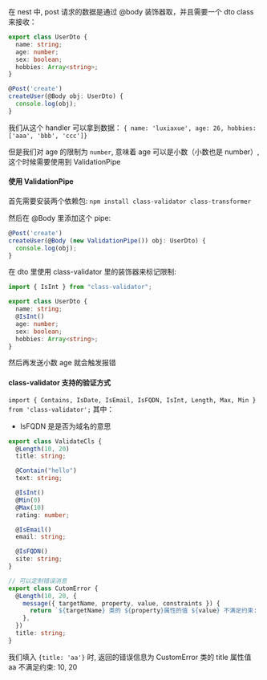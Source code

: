 在 nest 中, post 请求的数据是通过 @body 装饰器取，并且需要一个 dto class 来接收：

```ts
export class UserDto {
  name: string;
  age: number;
  sex: boolean;
  hobbies: Array<string>;
}

@Post('create')
createUser(@Body obj: UserDto) {
  console.log(obj);
}
```

我们从这个 handler 可以拿到数据：
`{ name: 'luxiaxue', age: 26, hobbies: ['aaa', 'bbb', 'ccc']}`

但是我们对 age 的限制为 `number`, 意味着 age 可以是小数（小数也是 number）, 这个时候需要使用到 ValidationPipe

#### 使用 ValidationPipe

首先需要安装两个依赖包:
`npm install class-validator class-transformer`

然后在 @Body 里添加这个 pipe:

```ts
@Post('create')
createUser(@Body (new ValidationPipe()) obj: UserDto) {
  console.log(obj);
}
```

在 dto 里使用 class-validator 里的装饰器来标记限制:

```ts
import { IsInt } from "class-validator";

export class UserDto {
  name: string;
  @IsInt()
  age: number;
  sex: boolean;
  hobbies: Array<string>;
}
```

然后再发送小数 age 就会触发报错

#### class-validator 支持的验证方式

`import { Contains, IsDate, IsEmail, IsFQDN, IsInt, Length, Max, Min } from 'class-validator';`
其中：

- IsFQDN 是是否为域名的意思

```ts
export class ValidateCls {
  @Length(10, 20)
  title: string;

  @Contain("hello")
  text: string;

  @IsInt()
  @Min(0)
  @Max(10)
  rating: number;

  @IsEmail()
  email: string;

  @IsFQDN()
  site: string;
}

// 可以定制错误消息
export class CutomError {
  @Length(10, 20, {
    message({ targetName, property, value, constraints }) {
      return `${targetName} 类的 ${property}属性的值 ${value} 不满足约束: ${constraints}`;
    },
  })
  title: string;
}
```

我们填入 `{title: 'aa'}` 时, 返回的错误信息为 CustomError 类的 title 属性值 aa 不满足约束: 10, 20
